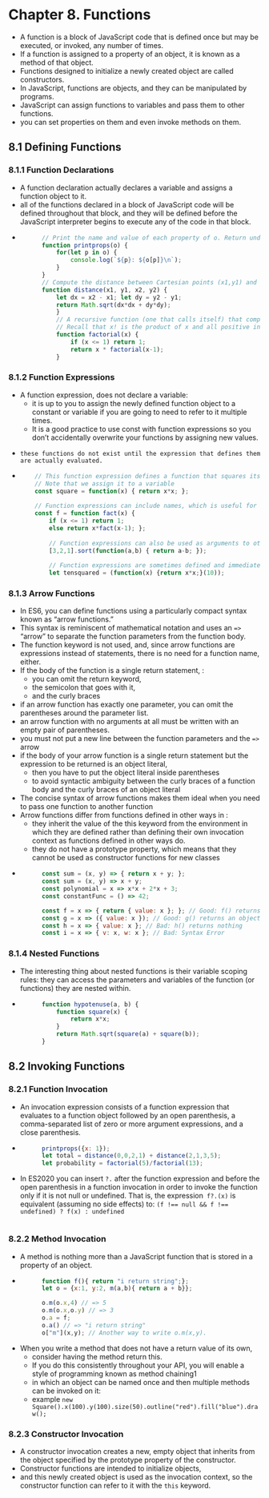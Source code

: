 #   Chapter 8. Functions

-   A function is a block of JavaScript code that is defined once but may be executed, or invoked, any number of times.
-   If a function is assigned to a property of an object, it is known as a method of that object.
-   Functions designed to initialize a newly created object are called constructors.
-   In JavaScript, functions are objects, and they can be manipulated by programs. 
-   JavaScript can assign functions to variables and pass them to other functions.
-   you can set properties on them and even invoke methods on them.

## 8.1 Defining Functions

### 8.1.1 Function Declarations
-   A function declaration actually declares a variable and assigns a function object to it. 
-   all of the functions declared in a block of JavaScript code will be defined throughout that block, and they will be defined before the JavaScript interpreter begins to execute any of the code in that block.
- ```javascript
        // Print the name and value of each property of o. Return undefined. 
        function printprops(o) { 
            for(let p in o) { 
                console.log(`${p}: ${o[p]}\n`);
            }
        }
        // Compute the distance between Cartesian points (x1,y1) and (x2,y2). 
        function distance(x1, y1, x2, y2) { 
            let dx = x2 - x1; let dy = y2 - y1; 
            return Math.sqrt(dx*dx + dy*dy); 
            }
            // A recursive function (one that calls itself) that computes factorials 
            // Recall that x! is the product of x and all positive integers less than it. 
            function factorial(x) { 
                if (x <= 1) return 1; 
                return x * factorial(x-1); 
            }
    ```

### 8.1.2 Function Expressions
-   A function expression, does not declare a variable:
    - it is up to you to assign the newly defined function object to a constant or variable if you are going to need to refer to it multiple times. 
    - It is a good practice to use const with function expressions so you don’t accidentally overwrite your functions by assigning new values.
-     these functions do not exist until the expression that defines them are actually evaluated.
-   ``` javascript 
        // This function expression defines a function that squares its argument. 
        // Note that we assign it to a variable 
        const square = function(x) { return x*x; }; 
        
        // Function expressions can include names, which is useful for recursion. 
        const f = function fact(x) { 
            if (x <= 1) return 1; 
            else return x*fact(x-1); }; 
            
            // Function expressions can also be used as arguments to other functions: 
            [3,2,1].sort(function(a,b) { return a-b; }); 
            
            // Function expressions are sometimes defined and immediately invoked: 
            let tensquared = (function(x) {return x*x;}(10));
     ```

### 8.1.3 Arrow Functions 
- In ES6, you can define functions using a particularly compact syntax known as “arrow functions.” 
- This syntax is reminiscent of mathematical notation and uses an ```=>``` “arrow” to separate the function parameters from the function body. 
- The function keyword is not used, and, since arrow functions are expressions instead of statements, there is no need for a function name, either.
- If the body of the function is a single return statement, :
    * you can omit the return keyword, 
    * the semicolon that goes with it, 
    * and the curly braces
- if an arrow function has exactly one parameter, you can omit the parentheses around the parameter list.
- an arrow function with no arguments at all must be written with an empty pair of parentheses.
- you must not put a new line between the function parameters and the ```=>``` arrow
- if the body of your arrow function is a single return statement but the expression to be returned is an object literal, 
    * then you have to put the object literal inside parentheses 
    * to avoid syntactic ambiguity between the curly braces of a function body and the curly braces of an object literal
- The concise syntax of arrow functions makes them ideal when you need to pass one function to another function
- Arrow functions differ from functions defined in other ways in : 
    * they inherit the value of the this keyword from the environment in which they are defined rather than defining their own invocation context as functions defined in other ways do.
    * they do not have a prototype property, which means that they cannot be used as constructor functions for new classes
- ``` javascript
        const sum = (x, y) => { return x + y; };
        const sum = (x, y) => x + y;
        const polynomial = x => x*x + 2*x + 3;
        const constantFunc = () => 42;

        const f = x => { return { value: x }; }; // Good: f() returns an object 
        const g = x => ({ value: x }); // Good: g() returns an object 
        const h = x => { value: x }; // Bad: h() returns nothing 
        const i = x => { v: x, w: x }; // Bad: Syntax Error
   ```

### 8.1.4 Nested Functions
- The interesting thing about nested functions is their variable scoping rules: they can access the parameters and variables of the function (or functions) they are nested within.
- ```javascript
        function hypotenuse(a, b) {
            function square(x) { 
                return x*x; 
            } 
            return Math.sqrt(square(a) + square(b)); 
        }
    ```


## 8.2 Invoking Functions

### 8.2.1 Function Invocation
- An invocation expression consists of a function
expression that evaluates to a function object followed by an open parenthesis, a comma-separated list of zero or more argument expressions, and a close parenthesis.
- ``` javascript
        printprops({x: 1}); 
        let total = distance(0,0,2,1) + distance(2,1,3,5); 
        let probability = factorial(5)/factorial(13);
    ```
- In ES2020 you can insert ```?.``` after the function expression and before the open parenthesis in a function invocation in order to invoke the function only if it is not null or undefined. That is, the expression``` f?.(x)``` is equivalent (assuming no side effects) to: ```(f !== null && f !== undefined) ? f(x) : undefined```

``` javascript

```
### 8.2.2 Method Invocation
- A method is nothing more than a JavaScript function that is stored in a property of an object.
- ``` javascript
        function f(){ return "i return string";};
        let o = {x:1, y:2, m(a,b){ return a + b}};

        o.m(o.x,4) // => 5
        o.m(o.x,o.y) // => 3
        o.a = f;
        o.a() // => "i return string"
        o["m"](x,y); // Another way to write o.m(x,y).
    ```
- When you write a method that does not have a return value of its own, 
    * consider having the method return this. 
    * If you do this consistently throughout your API, you will enable a style of programming known as method chaining1 
    * in which an object can be named once and then multiple methods can be invoked on it: 
    * example ```new Square().x(100).y(100).size(50).outline("red").fill("blue").draw();```

### 8.2.3 Constructor Invocation
- A constructor invocation creates a new, empty object that inherits from the object specified by the prototype property of the constructor. 
- Constructor functions are intended to initialize objects, 
- and this newly created object is used as the invocation context, so the constructor function can refer to it with the ```this``` keyword.
